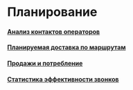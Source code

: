 # Планирование

#### [Анализ контактов операторов](/8-отчеты-и-аналитика/2-отчеты-по-обслуживанию-клиентов/4-планирование/1-анализ-контактов-операторов/)

#### [Планируемая доставка по маршрутам](/8-отчеты-и-аналитика/2-отчеты-по-обслуживанию-клиентов/4-планирование/2-планируемая-доставка-по-маршрутам/)

#### [Продажи и потребление](/8-отчеты-и-аналитика/2-отчеты-по-обслуживанию-клиентов/4-планирование/3-продажи-и-потребление/)

#### [Статистика эффективности звонков](/8-отчеты-и-аналитика/2-отчеты-по-обслуживанию-клиентов/4-планирование/4-cтатистика-эффективности-звонков/)